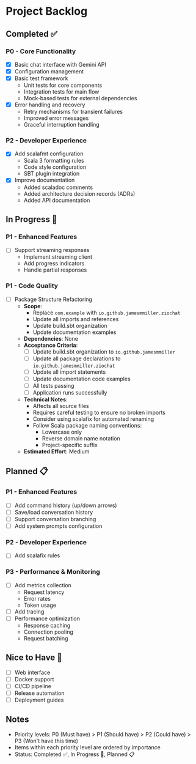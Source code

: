 # Project Backlog

## Completed ✅

### P0 - Core Functionality
- [x] Basic chat interface with Gemini API
- [x] Configuration management
- [x] Basic test framework
  - Unit tests for core components
  - Integration tests for main flow
  - Mock-based tests for external dependencies
- [x] Error handling and recovery
  - Retry mechanisms for transient failures
  - Improved error messages
  - Graceful interruption handling

### P2 - Developer Experience
- [x] Add scalafmt configuration
  - Scala 3 formatting rules
  - Code style configuration
  - SBT plugin integration
- [x] Improve documentation
  - Added scaladoc comments
  - Added architecture decision records (ADRs)
  - Added API documentation

## In Progress 🚧

### P1 - Enhanced Features
- [ ] Support streaming responses
  - Implement streaming client
  - Add progress indicators
  - Handle partial responses

### P1 - Code Quality
- [ ] Package Structure Refactoring
  - **Scope**: 
    - Replace `com.example` with `io.github.jamesmmiller.ziochat`
    - Update all imports and references
    - Update build.sbt organization
    - Update documentation examples
  - **Dependencies**: None
  - **Acceptance Criteria**:
    - [ ] Update build.sbt organization to `io.github.jamesmmiller`
    - [ ] Update all package declarations to `io.github.jamesmmiller.ziochat`
    - [ ] Update all import statements
    - [ ] Update documentation code examples
    - [ ] All tests passing
    - [ ] Application runs successfully
  - **Technical Notes**:
    - Affects all source files
    - Requires careful testing to ensure no broken imports
    - Consider using scalafix for automated renaming
    - Follow Scala package naming conventions:
      - Lowercase only
      - Reverse domain name notation
      - Project-specific suffix
  - **Estimated Effort**: Medium

## Planned 📋

### P1 - Enhanced Features
- [ ] Add command history (up/down arrows)
- [ ] Save/load conversation history
- [ ] Support conversation branching
- [ ] Add system prompts configuration

### P2 - Developer Experience
- [ ] Add scalafix rules

### P3 - Performance & Monitoring
- [ ] Add metrics collection
  - Request latency
  - Error rates
  - Token usage
- [ ] Add tracing
- [ ] Performance optimization
  - Response caching
  - Connection pooling
  - Request batching

## Nice to Have 🎯
- [ ] Web interface
- [ ] Docker support
- [ ] CI/CD pipeline
- [ ] Release automation
- [ ] Deployment guides

## Notes
- Priority levels: P0 (Must have) > P1 (Should have) > P2 (Could have) > P3 (Won't have this time)
- Items within each priority level are ordered by importance
- Status: Completed ✅, In Progress 🚧, Planned 📋 